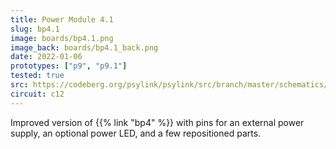 ```yaml
---
title: Power Module 4.1
slug: bp4.1
image: boards/bp4.1.png
image_back: boards/bp4.1_back.png
date: 2022-01-06
prototypes: ["p9", "p9.1"]
tested: true
src: https://codeberg.org/psylink/psylink/src/branch/master/schematics/archive/kicad/bp4.1.kicad_pcb
circuit: c12
---
```


Improved version of {{% link "bp4" %}} with pins for an external power supply,
an optional power LED, and a few repositioned parts.
